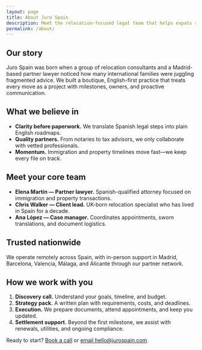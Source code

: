 ```yaml
---
layout: page
title: About Juro Spain
description: Meet the relocation-focused legal team that helps expats settle confidently in Spain.
permalink: /about/
---
```


## Our story

Juro Spain was born when a group of relocation consultants and a Madrid-based partner lawyer noticed how many international families were juggling fragmented advice. We built a boutique, English-first practice that treats every move as a project with milestones, owners, and proactive communication.

## What we believe in

- **Clarity before paperwork.** We translate Spanish legal steps into plain English roadmaps.
- **Quality partners.** From notaries to tax advisors, we only collaborate with vetted professionals.
- **Momentum.** Immigration and property timelines move fast—we keep every file on track.

## Meet your core team

- **Elena Martín — Partner lawyer.** Spanish-qualified attorney focused on immigration and property transactions.
- **Chris Walker — Client lead.** UK-born relocation specialist who has lived in Spain for a decade.
- **Ana López — Case manager.** Coordinates appointments, sworn translations, and document logistics.

## Trusted nationwide

We operate remotely across Spain, with in-person support in Madrid, Barcelona, Valencia, Málaga, and Alicante through our partner network.

## How we work with you

1. **Discovery call.** Understand your goals, timeline, and budget.
2. **Strategy pack.** A written plan with requirements, costs, and deadlines.
3. **Execution.** We prepare documents, attend appointments, and keep you updated.
4. **Settlement support.** Beyond the first milestone, we assist with renewals, utilities, and ongoing compliance.

Ready to start? [Book a call](https://calendly.com/YOUR-CALENDLY) or [email hello@jurospain.com](mailto:hello@jurospain.com).
